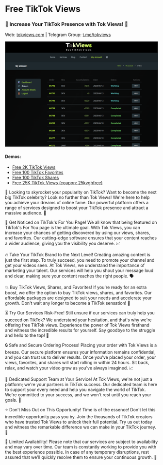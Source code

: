# Free TikTok Views

### 🌟 Increase Your TikTok Presence with Tok Views! 🚀

Web: [tokviews.com](https://tokviews.com) | Telegram Group: [t.me/tokviews](https://t.me/tokviews)

![](Captura%20desde%202023-06-12%2022-05-46.png?raw=true)

#### Demos:

- [Free 2K TikTok Views](https://tokviews.com/service/free-2k-tiktok-views/)
- [Free 100 TikTok Favorites](https://tokviews.com/service/free-100-tiktok-favorites/)
- [Free 100 TikTok Shares](https://tokviews.com/service/free-100-tiktok-shares/)
- [Free 25K TikTok Views (coupon: 25kvghfree)](https://tokviews.com/service/buy-25k-tiktok-views/)


🎯 Looking to skyrocket your popularity on TikTok? Want to become the next big TikTok celebrity? Look no further than Tok Views! We're here to help you achieve your dreams of online fame. Our powerful platform offers a range of services designed to boost your TikTok presence and attract a massive audience. 🌟

👀 Get Noticed on TikTok's For You Page!
We all know that being featured on TikTok's For You page is the ultimate goal. With Tok Views, you can increase your chances of getting discovered by using our views, shares, and favorites. Our cutting-edge software ensures that your content reaches a wider audience, giving you the visibility you deserve. 📈

🔥 Take Your TikTok Brand to the Next Level!
Creating amazing content is just the first step. To truly succeed, you need to promote your channel and get your videos seen. At Tok Views, we understand the importance of marketing your talent. Our services will help you shout your message loud and clear, making sure your content reaches the right people. 🗣️

💥 Buy TikTok Views, Shares, and Favorites!
If you're ready for an extra boost, we offer the option to buy TikTok views, shares, and favorites. Our affordable packages are designed to suit your needs and accelerate your growth. Don't wait any longer to become a TikTok sensation! 🚀

⏳ Try Our Services Risk-Free!
Still unsure if our services can truly help you succeed on TikTok? We understand your hesitation, and that's why we're offering free TikTok views. Experience the power of Tok Views firsthand and witness the incredible results for yourself. Say goodbye to the struggle and hello to the top! 💯

🔒 Safe and Secure Ordering Process!
Placing your order with Tok Views is a breeze. Our secure platform ensures your information remains confidential, and you can trust us to deliver results. Once you've placed your order, your views, favorites, and shares will start rolling in within 24 hours. Sit back, relax, and watch your video grow as you've always imagined. 📈

🙌 Dedicated Support Team at Your Service!
At Tok Views, we're not just a platform; we're your partners in TikTok success. Our dedicated team is here to support your every need and help you navigate the world of TikTok. We're committed to your success, and we won't rest until you reach your goals. 🤝

⭐ Don't Miss Out on This Opportunity!
Time is of the essence! Don't let this incredible opportunity pass you by. Join the thousands of TikTok creators who have trusted Tok Views to unlock their full potential. Try us out today and witness the remarkable difference we can make in your TikTok journey. 🚀

📢 Limited Availability!
Please note that our services are subject to availability and may vary over time. Our team is constantly working to provide you with the best experience possible. In case of any temporary disruptions, rest assured that we'll quickly resolve them to ensure your continuous growth. 🔄





